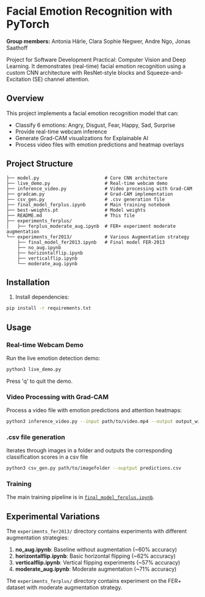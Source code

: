 # Facial Emotion Recognition with PyTorch

**Group members:** Antonia Härle, Clara Sophie Negwer, Andre Ngo, Jonas Saathoff

Project for Software Development Practical: Computer Vision and Deep Learning. It demonstrates (real-time) facial emotion recognition using a custom CNN architecture with ResNet-style blocks and Squeeze-and-Excitation (SE) channel attention.



## Overview

This project implements a facial emotion recognition model that can:
- Classify 6 emotions: Angry, Disgust, Fear, Happy, Sad, Surprise
- Provide real-time webcam inference
- Generate Grad-CAM visualizations for Explainable AI
- Process video files with emotion predictions and heatmap overlays

## Project Structure

```
├── model.py                        # Core CNN architecture
├── live_demo.py                    # Real-time webcam demo
├── inference_video.py              # Video processing with Grad-CAM
├── gradcam.py                      # Grad-CAM implementation
├── csv_gen.py                      # .csv generation file
├── final_model_ferplus.ipynb       # Main training notebook
├── best-weights.pt                 # Model weights
├── README.md                       # This file
├── experiments_ferplus/                        
│   ├── ferplus_moderate_aug.ipynb  # FER+ experiment moderate augmentation
└── experiments_fer2013/            # Various Augmentation strategy 
    ├── final_model_fer2013.ipynb   # Final model FER-2013
    ├── no_aug.ipynb
    ├── horizontalflip.ipynb
    ├── verticalflip.ipynb
    └── moderate_aug.ipynb
```

## Installation

1. Install dependencies:
```bash
pip install -r requirements.txt
```

## Usage

### Real-time Webcam Demo

Run the live emotion detection demo:

```bash
python3 live_demo.py
```

Press 'q' to quit the demo.

### Video Processing with Grad-CAM

Process a video file with emotion predictions and attention heatmaps:

```bash
python3 inference_video.py --input path/to/video.mp4 --output output_with_emotions.mp4
```

### .csv file generation

Iterates through images in a folder and outputs the corresponding classification scores in a csv file

```bash
python3 csv_gen.py path/to/imagefolder --ouptput predictions.csv
```


### Training

The main training pipeline is in [`final_model_ferplus.ipynb`](final_model_ferplus.ipynb). 


## Experimental Variations

The `experiments_fer2013/` directory contains experiments with different augmentation strategies:

1. **no_aug.ipynb**: Baseline without augmentation (~60% accuracy)
2. **horizontalflip.ipynb**: Basic horizontal flipping (~62% accuracy)
3. **verticalflip.ipynb**: Vertical flipping experiments (~57% accuracy)
4. **moderate_aug.ipynb**: Moderate augmentation (~71% accuracy)

The `experiments_ferplus/` directory contains experiment on the FER+ dataset with moderate augmentation strategy.
